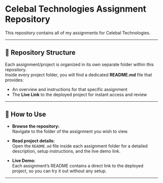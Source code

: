 # Celebal Technologies Assignment Repository

This repository contains all of my assignments for Celebal Technologies.

---

## 📂 Repository Structure

Each assignment/project is organized in its own separate folder within this repository.  
Inside every project folder, you will find a dedicated **README.md** file that provides:

- An overview and instructions for that specific assignment
- The **Live Link** to the deployed project for instant access and review

---

## 📝 How to Use

- **Browse the repository:**  
  Navigate to the folder of the assignment you wish to view.

- **Read project details:**  
  Open the `README.md` file inside each assignment folder for a detailed description, setup instructions, and the live demo link.

- **Live Demo:**  
  Each assignment’s README contains a direct link to the deployed project, so you can try it out without any setup.

---
